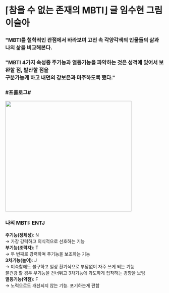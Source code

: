 # ⌈참을 수 없는 존재의 MBTI⌋ 글 임수현 그림 이슬아

### "MBTI를 철학적인 관점에서 바라보며 고전 속 각양각색의 인물들의 삶과 나의 삶을 비교해본다. <br>
### "MBTI 4가지 속성중 주기능과 열등기능을 파악하는 것은 성격에 있어서 보완할 점, 발산할 점을 <br> 구분가능케 하고 내면의 강보은과 마주하도록 했다." <br>

### #프롤로그#
<img src="https://raw.githubusercontent.com/bbobbony/Images/main/KakaoTalk_20250508_222931647.jpg" width="400" height="350">

### 나의 MBTI: **ENTJ** <br>
**주기능(정체성)**: N <br>
-> 가장 강력하고 의식적으로 선호하는 기능 <br>
**부기능(조력자)**: T <br>
-> 두 번째로 강력하며 주기능을 보조하는 기능 <br>
**3차기능(놀이)**: J <br>
-> 미숙함에도 불구하고 일상 환기식으로 부담없이 자주 쓰게 되는 기능 <br>
   불건강 할 경우 부기능을 건너뛰고 3차기능에 과도하게 집착하는 경향을 보임 <br>
**열등기능(약점)**: F <br>
-> 노력으로도 개선되지 않는 기능. 포기하는게 편함



